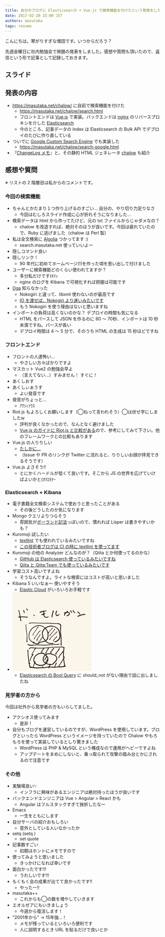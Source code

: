 ```yaml
---
title: 自分のブログに Elasticsearch + Vue.js で検索機能を付けたという発表をした
date: 2017-02-20 15:00 JST
authors: masutaka
tags: resume
---
```

こんにちは。寒がりすぎな増田です。いつからだろう？

先週金曜日に社内勉強会で掲題の発表をしました。感想や質問も頂いたので、返信という形で記事として記録しておきます。

<!--more-->

## スライド

<script async class="speakerdeck-embed" data-id="514f1a6d5b9b49f6b50368fd5cc18e41" data-ratio="1.33333333333333" src="//speakerdeck.com/assets/embed.js"></script>

## 発表の内容

* https://masutaka.net/chalow/ に自前で検索機能を付けた
    * https://masutaka.net/chalow/search.html
    * フロントエンドは [Vue.js](https://jp.vuejs.org/) で実装。バックエンドは [nginx](https://nginx.org) のリバースプロキシを介した [Elasticsearch](https://www.elastic.co/jp/products/elasticsearch)
    * 今のところ、記事データの Index は Elasticsearch の Bulk API でデプロイのたびに作り直している
* ついでに [Google Custom Search Engine](https://cse.google.co.jp/) でも実装した
    * https://masutaka.net/chalow/search-google.html
* 『[ChangeLog メモ](http://0xcc.net/unimag/1/)』と、その静的 HTML ジェネレータ [chalow](http://chalow.org/) も紹介

## 感想や質問

※ リストの 2 階層目は私からのコメントです。

### 今回の検索機能

* ちゃんとかたまり１つ作り上げるのすごい... 自分の、やり切り力足りなさ
    * 今回はむしろスライド作成に心が折れそうになりました...
* 検索データは html から作ってたけど、元の txt ファイルからじゃダメなの？
    * chalow を改造すれば、絶対そのほうが良いです。今回は疲れていたので、Ruby に逃げました（chalow は Perl 製）
* 私は全文検索に [Algolia](https://www.algolia.com/) つかってます :)
    * search.masutaka.net 使っていいよー
* 隠しコマンド良い
* 隠しリンク！
    * 90 年代に初めてホームページ(!)を作った頃を思い出して付けました
* ユーザーに検索機能どのくらい使われてますか？
    * 多分私だけです(ｷﾘｯ
    * nginx のログを Kibana で可視化すれば把握は可能です
* [Oga](https://rubygems.org/gems/oga) 知らなかった
    * Nokogiri と違って、libxml 使わないのが最高です
    * [IO を渡せば、Nokogiri より速いみたいです](http://qiita.com/gravitonMain/items/720f441713b1378fe55c)
    * もう Nokogiri を使う理由はないと思いますね
* インポートの負荷は高くないのかな？ デプロイの時間も気になる
    * HTML をパースして JSON を作るのに 60 〜 70秒、インポートは 10 秒未満ですね。パースが長い
    * デプロイ時間は 4 〜 5 分で、そのうち HTML の生成は 15 秒ほどですね

### フロントエンド

* フロントの人達怖い...
    * やさしい方々ばかりですよ
* マスカット Vue2 の勉強会早よ
    * （言えてない...）すみません！ すぐに！
* あくしおす
* あくしぃぁうす
    * よい発音です
* 発音がちょっと...
    * ｱｸｼｨｧｳｽ
* Riot.js もよろしくお願いします（◯ねって言われそう）◯は伏せ字にしましたw
    * 評判が良くなかったので、なんとなく避けました
    * [Vue.js のガイドに Riot.js と比較がある](https://jp.vuejs.org/v2/guide/comparison.html#Riot)ので、参考にしてみて下さい。他のフレームワークとの比較もあります
* Vue.js の人りりしい
    * [たしかに...](https://github.com/yyx990803)
    * （Issue や PR のリンクが Twitter に流れると、りりしいお顔が拝見できるそうです）
* Vue.js よさそう!!
    * とにかくハードルが低くて良いです。そこから JS の世界を広げていけばよいかと(ｵﾏｴﾓﾅｰ

### Elasticsearch + Kibana

* 電子書籍全文検索システムで使おうと思ったことがある
    * その後どうしたのか気になります
* Mongo クエリよりつらそう
    * 雰囲気が[ポーランド記法](https://ja.wikipedia.org/wiki/%E3%83%9D%E3%83%BC%E3%83%A9%E3%83%B3%E3%83%89%E8%A8%98%E6%B3%95)っぽいので、慣れれば Lisper は書きやすいかも？
* Kuromoji 試したい
    * [textlint](https://github.com/textlint/textlint) でも使われているみたいですね
    * [この技術者ブログは CI の時に textlint を使ってます](https://github.com/feedforce/tech.feedforce.jp/blob/86d7b8728b5d23e77985a41d5322c6a1b3b793b9/circle.yml#L13)
* Kuromoji の他の Analyzer どんなのが？（Qiita とか何使ってるのかな）
    * [GitHub は Elasticsearch 使っているみたいですね](https://speakerdeck.com/johtani/elastic-stackwoli-yong-site-detakarayang-naqi-dukiwojian-tukeru?slide=44)
    * [Qiita と Qiita:Team でも使っているみたいです](http://blog.qiita.com/post/101162528979/new-qiita-search)
* 学習コスト高いですよね
    * そうなんですよ。ライトな検索にはコストが高いと思いました
* Kibana 5 いいなぁ〜 使いやすそう
    * [Elastic Cloud](https://www.elastic.co/jp/cloud) がいろいろお手軽です
* ![ド・モルガンの法則](/images/2017/02/de-morgan.jpg)
    * [Elasticsearch の Bool Query](https://www.elastic.co/guide/en/elasticsearch/reference/5.1/query-dsl-bool-query.html) に should_not がない理由で話に出しましたね

### 見学者の方から

今回は社外から見学者の方もいらしてました。

* アクシオス使ってみます
    * 是非！
* 自分もブログを運営しているのですが、WordPress を使用しています。ブログといったら WordPress というイメージを持っていたので Chalow やもろもろを使って実装しているとしり驚きました
    * WordPress は PHP & MySQL という構成なので運用がヘビーですよね
    * アップデートをまめにしないと、乗っ取られて攻撃の踏み台とかにされるので注意です

### その他

* 実験場良い✨
    * インフラに興味があるエンジニアは絶対持ったほうが良いです
* バックエンドエンジニアは Vue > Angular > React かも
    * Angular はフルスタックすぎて挫折したなー
* Emacs
    * 一生をともにします
* 自分サーバの紹介おもしろい
    * 意外としている人いなかったか
* setq (setq )
    * set quote
* 記事数すごい
    * 初期はホントにメモですので
* 使ってみようと思いました
    * きっかけになれば幸いです
* 面白かったです!!!
    * うれしいです!!!
* もくもく会の成果が出てて良かったです!!
    * やったー!!
* masutaka++
    * これからも◯の数を増やしていきます
* エオルゼアにもいきましょう
    * 今週から復活します！
* "2001年から" → 15年強...！
    * メモが残っているといろいろ便利です
    * 人に説明するとき URL を貼るだけで良いとか
